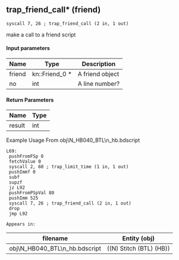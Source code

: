 ## trap_friend_call* (friend)

`syscall 7, 26 ; trap_friend_call (2 in, 1 out)`

make a call to a friend script

#### Input parameters
| Name | Type | Description
|------|------|------------
| friend   | kn::Friend_0 *   | A friend object
| no   | int   | A line number?


#### Return Parameters
| Name | Type
|------|-----
| result   | int   
Example Usage From obj\N_HB040_BTL\n_hb.bdscript
```plaintext
L69:
 pushFromFSp 0
 fetchValue 0
 syscall 2, 60 ; trap_limit_time (1 in, 1 out)
 pushImmf 0
 subf 
 supzf 
 jz L92
 pushFromPSpVal 80
 pushImm 525
 syscall 7, 26 ; trap_friend_call (2 in, 1 out)
 drop 
 jmp L92
```





	Appears in:
| filename | Entity (obj)
|----------|-------------
| obj\N_HB040_BTL\n_hb.bdscript       | ((N) Stitch (BTL) (HB))          



